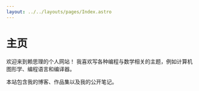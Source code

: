 ```yaml
---
layout: ../../layouts/pages/Index.astro
---
```


# 主页

欢迎来到赖思理的个人网站！ 我喜欢写各种编程与数学相关的主题，例如计算机图形学、编程语言和编译器。

本站包含我的博客、作品集以及我的公开笔记。